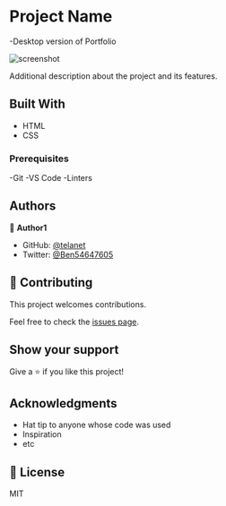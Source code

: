 # Project Name

-Desktop version of Portfolio

![screenshot](./app_screenshot.png)

Additional description about the project and its features.

## Built With

- HTML
- CSS


### Prerequisites
-Git
-VS Code
-Linters

## Authors

👤 **Author1**

- GitHub: [@telanet](https://github.com/telanet)
- Twitter: [@Ben54647605](https://twitter.com/Ben54647605)

## 🤝 Contributing

This project welcomes contributions.

Feel free to check the [issues page](../../issues/).

## Show your support

Give a ⭐️ if you like this project!

## Acknowledgments

- Hat tip to anyone whose code was used
- Inspiration
- etc

## 📝 License
MIT
